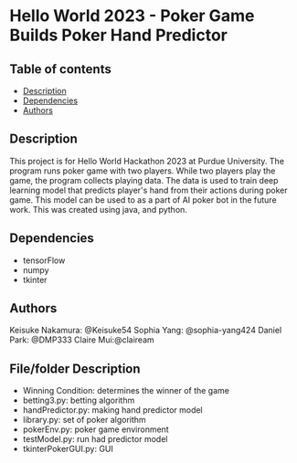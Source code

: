 # Hello World 2023 - Poker Game Builds Poker Hand Predictor

## Table of contents
* [Description](#description)
* [Dependencies](#dependencies)
* [Authors](#authors)

## Description
This project is for Hello World Hackathon 2023 at Purdue University. The program runs poker game with two players. While two players play the game, the program collects playing data. The data is used to train deep learning model that predicts player's hand from their actions during poker game. This model can be used to as a part of AI poker bot in the future work. This was created using java, and python.

## Dependencies
* tensorFlow
* numpy
* tkinter

## Authors
Keisuke Nakamura: @Keisuke54
Sophia Yang: @sophia-yang424
Daniel Park: @DMP333
Claire Mui:@claiream

## File/folder Description
* Winning Condition: determines the winner of the game 
* betting3.py: betting algorithm 
* handPredictor.py: making hand predictor model 
* library.py: set of poker algorithm
* pokerEnv.py: poker game environment
* testModel.py: run had predictor model
* tkinterPokerGUI.py: GUI
